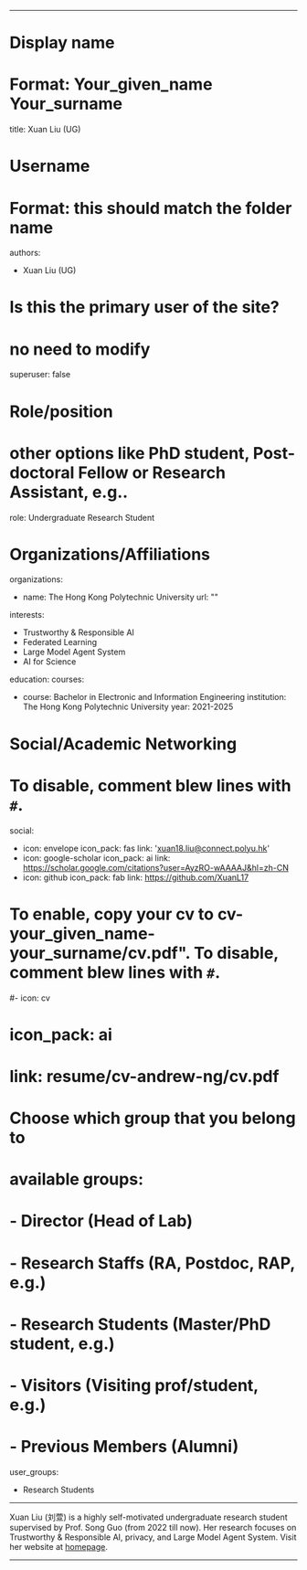 
---
# Display name
# Format: Your_given_name Your_surname 
title: Xuan Liu (UG)

# Username
# Format: this should match the folder name
authors:
- Xuan Liu (UG)

# Is this the primary user of the site?
# no need to modify 
superuser: false

# Role/position
# other options like PhD student, Post-doctoral Fellow or Research Assistant, e.g..
role: Undergraduate Research Student

# Organizations/Affiliations
organizations:
- name: The Hong Kong Polytechnic University
  url: ""

interests:

- Trustworthy & Responsible AI
- Federated Learning
- Large Model Agent System
- AI for Science

education:
  courses:
  - course: Bachelor in Electronic and Information Engineering
    institution: The Hong Kong Polytechnic University
    year: 2021-2025
  
# Social/Academic Networking
# To disable, comment blew lines with `#`.
social:
- icon: envelope
  icon_pack: fas
  link: 'xuan18.liu@connect.polyu.hk'
- icon: google-scholar
  icon_pack: ai
  link: https://scholar.google.com/citations?user=AyzRO-wAAAAJ&hl=zh-CN
- icon: github
  icon_pack: fab
  link: https://github.com/XuanL17

# To enable, copy your cv to cv-your_given_name-your_surname/cv.pdf". To disable, comment blew lines with `#`.

#- icon: cv

#  icon_pack: ai

#  link: resume/cv-andrew-ng/cv.pdf

# Choose which group that you belong to

#  available groups:

#  - Director (Head of Lab)

#  - Research Staffs (RA, Postdoc, RAP, e.g.)

#  - Research Students (Master/PhD student, e.g.)

#  - Visitors (Visiting prof/student, e.g.)

#  - Previous Members (Alumni)

user_groups:

- Research Students

---
Xuan Liu (刘萱) is a highly self-motivated undergraduate research student supervised by Prof. Song Guo (from 2022 till now). 
Her research focuses on Trustworthy & Responsible AI, privacy, and Large Model Agent System.
Visit her website at [homepage](https://xuanl17.github.io/).

---
